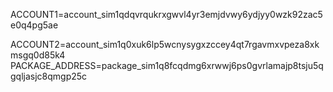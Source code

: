 ACCOUNT1=account_sim1qdqvrqukrxgwvl4yr3emjdvwy6ydjyy0wzk92zac5e0q4pg5ae

ACCOUNT2=account_sim1q0xuk6lp5wcnysygxzccey4qt7rgavmxvpeza8xkmsgq0d85k4
PACKAGE_ADDRESS=package_sim1q8fcqdmg6xrwwj6ps0gvrlamajp8tsju5qgqljasjc8qmgp25c